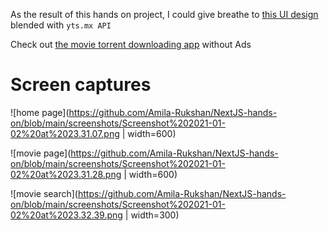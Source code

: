 As the result of this hands on project, I could give breathe to [this UI design](https://www.xdguru.com/cinema-website-template-for-xd/) blended with `yts.mx API`

Check out [the movie torrent downloading app](https://next-js-handson-three.vercel.app/) without Ads 

# Screen captures

![home page](https://github.com/Amila-Rukshan/NextJS-hands-on/blob/main/screenshots/Screenshot%202021-01-02%20at%2023.31.07.png | width=600)


![movie page](https://github.com/Amila-Rukshan/NextJS-hands-on/blob/main/screenshots/Screenshot%202021-01-02%20at%2023.31.28.png | width=600)


![movie search](https://github.com/Amila-Rukshan/NextJS-hands-on/blob/main/screenshots/Screenshot%202021-01-02%20at%2023.32.39.png | width=300)
